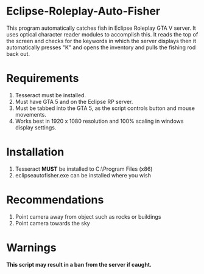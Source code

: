 # Eclipse-Roleplay-Auto-Fisher
This program automatically catches fish in Eclipse Roleplay GTA V server.
It uses optical character reader modules to accomplish this.  It reads the top of the screen and checks for
the keywords in which the server displays then it automatically presses "K" and opens the inventory and pulls the fishing rod back out.


# Requirements

1. Tesseract must be installed.
2. Must have GTA 5 and on the Eclipse RP server.
3. Must be tabbed into the GTA 5, as the script controls button and mouse movements.
4. Works best in 1920 x 1080 resolution and 100% scaling in windows display settings. 

# Installation 

1. Tesseract **MUST** be installed to C:\Program Files (x86)
2. eclipseautofisher.exe can be installed where you wish


# Recommendations

1. Point camera away from object such as rocks or buildings
2. Point camera towards the sky


# Warnings

**This script may result in a ban from the server if caught.**

